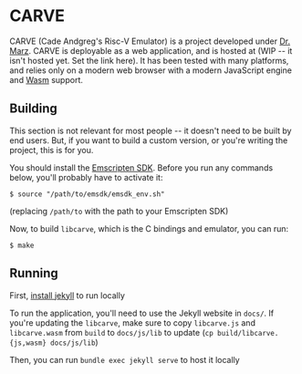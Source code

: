 
# CARVE

CARVE (Cade Andgreg's Risc-V Emulator) is a project developed under [Dr. Marz](https://www.eecs.utk.edu/people/stephen-marz/). CARVE is deployable as a web application, and is hosted at (WIP -- it isn't hosted yet. Set the link here). It has been tested with many platforms, and relies only on a modern web browser with a modern JavaScript engine and [Wasm](https://webassembly.org/) support.

## Building

This section is not relevant for most people -- it doesn't need to be built by end users. But, if you want to build a custom version, or you're writing the project, this is for you.

You should install the [Emscripten SDK](https://emscripten.org/docs/getting_started/downloads.html). Before you run any commands below, you'll probably have to activate it:

```shell
$ source "/path/to/emsdk/emsdk_env.sh"
```

(replacing `/path/to` with the path to your Emscripten SDK)

Now, to build `libcarve`, which is the C bindings and emulator, you can run:

```shell
$ make
```

## Running

First, [install jekyll](https://jekyllrb.com/docs/installation/) to run locally

To run the application, you'll need to use the Jekyll website in `docs/`. If you're updating the `libcarve`, make sure to copy `libcarve.js` and `libcarve.wasm` from `build` to `docs/js/lib` to update  (`cp build/libcarve.{js,wasm} docs/js/lib`)

Then, you can run `bundle exec jekyll serve` to host it locally

